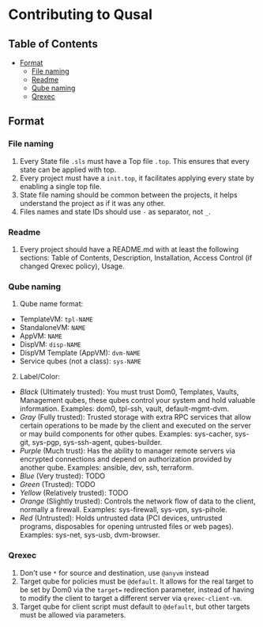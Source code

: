 <!--
SPDX-FileCopyrightText: 2023 Benjamin Grande M. S. <ben.grande.b@gmail.com>

SPDX-License-Identifier: CC-BY-SA-4.0
-->

# Contributing to Qusal

## Table of Contents

* [Format](#format)
  * [File naming](#file-naming)
  * [Readme](#readme)
  * [Qube naming](#qube-naming)
  * [Qrexec](#qrexec)

## Format

### File naming

1. Every State file `.sls` must have a Top file `.top`. This ensures that
   every state can be applied with top.
2. Every project must have a `init.top`, it facilitates applying every state
   by enabling a single top file.
3. State file naming should be common between the projects, it helps
   understand the project as if it was any other.
5. Files names and state IDs should use `-` as separator, not `_`.

### Readme

1. Every project should have a README.md with at least the following sections:
   Table of Contents, Description, Installation, Access Control (if changed
   Qrexec policy), Usage.

### Qube naming

1. Qube name format:

  - TemplateVM: `tpl-NAME`
  - StandaloneVM: `NAME`
  - AppVM: `NAME`
  - DispVM: `disp-NAME`
  - DispVM Template (AppVM): `dvm-NAME`
  - Service qubes (not a class): `sys-NAME`

2. Label/Color:

  - *Black* (Ultimately trusted): You must trust Dom0, Templates, Vaults,
    Management qubes, these qubes control your system and hold valuable
    information. Examples: dom0, tpl-ssh, vault, default-mgmt-dvm.
  - *Gray* (Fully trusted): Trusted storage with extra RPC services that allow
    certain operations to be made by the client and executed on the server or
    may build components for other qubes. Examples: sys-cacher, sys-git,
    sys-pgp, sys-ssh-agent, qubes-builder.
  - *Purple* (Much trust): Has the ability to manager remote servers via
    encrypted connections and depend on authorization provided by another qube.
    Examples: ansible, dev, ssh, terraform.
  - *Blue* (Very trusted): TODO
  - *Green* (Trusted): TODO
  - *Yellow* (Relatively trusted): TODO
  - *Orange* (Slightly trusted): Controls the network flow of data to the
    client, normally a firewall. Examples: sys-firewall, sys-vpn, sys-pihole.
  - *Red* (Untrusted): Holds untrusted data (PCI devices, untrusted programs,
    disposables for opening untrusted files or web pages). Examples: sys-net,
    sys-usb, dvm-browser.

### Qrexec

1. Don't use `*` for source and destination, use `@anyvm` instead
2. Target qube for policies must be `@default`. It allows for the real target
   to be set by Dom0 via the `target=` redirection parameter, instead of
   having to modify the client to target a different server via
   `qrexec-client-vm`.
3. Target qube for client script must default to `@default`, but other targets
   must be allowed via parameters.
